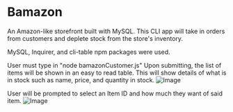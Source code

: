 # Bamazon
An Amazon-like storefront built with MySQL. This CLI app will take in orders from customers and deplete stock from the store's inventory. 

MySQL, Inquirer, and cli-table npm packages were used.


User must type in "node bamazonCustomer.js"
Upon submitting, the list of items will be shown in an easy to read table. This will show details of what is in stock such as name, price, and quantity in stock.
![Image](https://user-images.githubusercontent.com/29414935/33977737-f69d0ec8-e061-11e7-9587-89c36241c3a7.png)


User will be prompted to select an Item ID and how much they want of said item.
![Image]()




